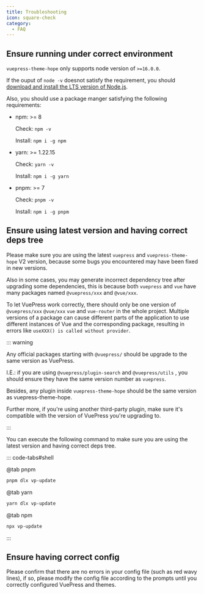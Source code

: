 ```yaml
---
title: Troubleshooting
icon: square-check
category:
  - FAQ
---
```


## Ensure running under correct environment

`vuepress-theme-hope` only supports node version of `>=16.0.0`.

If the ouput of `node -v` doesnot satisfy the requirement, you should [download and install the LTS version of Node.js](../cookbook/tutorial/env.md#nodejs).

Also, you should use a package manger satisfying the following requirements:

- npm: >= 8

  Check: `npm -v`

  Install: `npm i -g npm`

- yarn: >= 1.22.15

  Check: `yarn -v`

  Install: `npm i -g yarn`

- pnpm: >= 7

  Check: `pnpm -v`

  Install: `npm i -g pnpm`

## Ensure using latest version and having correct deps tree

Please make sure you are using the latest `vuepress` and `vuepress-theme-hope` V2 version, because some bugs you encountered may have been fixed in new versions.

Also in some cases, you may generate incorrect dependency tree after upgrading some dependencies, this is because both `vuepress` and `vue` have many packages named `@vuepress/xxx` and `@vue/xxx`.

To let VuePress work correctly, there should only be one version of `@vuepress/xxx` `@vue/xxx` `vue` and `vue-router` in the whole project. Multiple versions of a package can cause different parts of the application to use different instances of Vue and the corresponding package, resulting in errors like `useXXX() is called without provider`.

::: warning

Any official packages starting with `@vuepress/` should be upgrade to the same version as VuePress.

I.E.: if you are using `@vuepress/plugin-search` and `@vuepress/utils` , you should ensure they have the same version number as `vuepress`.

Besides, any plugin inside `vuepress-theme-hope` should be the same version as vuepress-theme-hope.

Further more, if you're using another third-party plugin, make sure it's compatible with the version of VuePress you're upgrading to.

:::

You can execute the following command to make sure you are using the latest version and having correct deps tree.

::: code-tabs#shell

@tab pnpm

```bash
pnpm dlx vp-update
```

@tab yarn

```bash
yarn dlx vp-update
```

@tab npm

```bash
npx vp-update
```

:::

## Ensure having correct config

Please confirm that there are no errors in your config file (such as red wavy lines), if so, please modify the config file according to the prompts until you correctly configured VuePress and themes.
